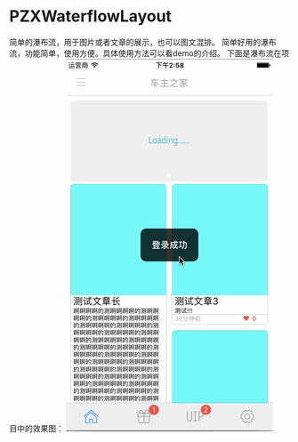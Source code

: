 # PZXWaterflowLayout
简单的瀑布流，用于图片或者文章的展示，也可以图文混排。
简单好用的瀑布流，功能简单，使用方便。具体使用方法可以看demo的介绍。
下面是瀑布流在项目中的效果图：
![image](https://github.com/PZXforXcode/PZXWaterflowLayout/blob/master/%E7%80%91%E5%B8%83%E6%B5%81.gif)   
